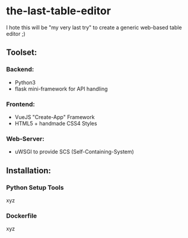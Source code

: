 # the-last-table-editor
I hote this will be "my very last try" to create a generic web-based table editor ;)

## Toolset:

### Backend:
- Python3  
- flask mini-framework for API handling

### Frontend:
- VueJS "Create-App" Framework
- HTML5 + handmade CSS4 Styles

### Web-Server:
- uWSGI to provide SCS (Self-Containing-System)

 

## Installation:
### Python Setup Tools
xyz
### Dockerfile
xyz
